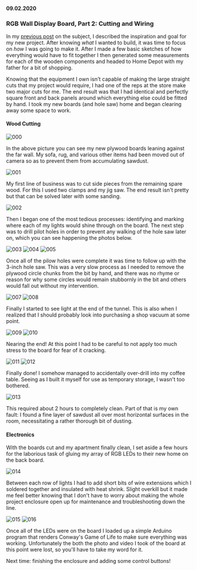 #### 09.02.2020
### RGB Wall Display Board, Part 2: Cutting and Wiring

In my [previous post](2020-02-05-rgb-wall-display-board-part-1.md) on the subject, I described the inspiration and goal for my new project.  After knowing _what_ I wanted to build, it was time to focus on _how_ I was going to make it.  After I made a few basic sketches of how everything would have to fit together I then generated some measurements for each of the wooden components and headed to Home Depot with my father for a bit of shopping.

Knowing that the equipment I own isn't capable of making the large straight cuts that my project would require, I had one of the reps at the store make two major cuts for me.  The end result was that I had identical and perfectly square front and back panels around which everything else could be fitted by hand.  I took my new boards (and hole saw) home and began clearing away some space to work.

#### Wood Cutting

![000](media/rgb_board_mk2/000.jpg)

In the above picture you can see my new plywood boards leaning against the far wall.  My sofa, rug, and various other items had been moved out of camera so as to prevent them from accumulating sawdust.

![001](media/rgb_board_mk2/001.jpg)

My first line of business was to cut side pieces from the remaining spare wood.  For this I used two clamps and my jig saw.  The end result isn't pretty but that can be solved later with some sanding.

![002](media/rgb_board_mk2/002.jpg)

Then I began one of the most tedious processes: identifying and marking where each of my lights would shine through on the board.  The next step was to drill pilot holes in order to prevent any walking of the hole saw later on, which you can see happening the photos below.

![003](media/rgb_board_mk2/003.jpg)
![004](media/rgb_board_mk2/004.jpg)
![005](media/rgb_board_mk2/005.jpg)

Once all of the pilow holes were complete it was time to follow up with the 3-inch hole saw.  This was a very slow process as I needed to remove the plywood circle chunks from the bit by hand, and there was no rhyme or reason for why some circles would remain stubbornly in the bit and others would fall out without my intervention.

![007](media/rgb_board_mk2/007.jpg)
![008](media/rgb_board_mk2/008.jpg)

Finally I started to see light at the end of the tunnel.  This is also when I realized that I should probably look into purchasing a shop vacuum at some point.

![009](media/rgb_board_mk2/009.jpg)
![010](media/rgb_board_mk2/010.jpg)

Nearing the end!  At this point I had to be careful to not apply too much stress to the board for fear of it cracking.

![011](media/rgb_board_mk2/011.jpg)
![012](media/rgb_board_mk2/012.jpg)

Finally done!  I somehow managed to accidentally over-drill into my coffee table.  Seeing as I built it myself for use as temporary storage, I wasn't too bothered.

![013](media/rgb_board_mk2/013.jpg)

This required about 2 hours to completely clean.  Part of that is my own fault: I found a fine layer of sawdust all over most horizontal surfaces in the room, necessitating a rather thorough bit of dusting.

#### Electronics

With the boards cut and my apartment finally clean, I set aside a few hours for the laborious task of gluing my array of RGB LEDs to their new home on the back board.

![014](media/rgb_board_mk2/014.jpg)

Between each row of lights I had to add short bits of wire extensions which I soldered together and insulated with heat shrink.  Slight overkill but it made me feel better knowing that I don't have to worry about making the whole project enclosure open up for maintenance and troubleshooting down the line.

![015](media/rgb_board_mk2/015.jpg)
![016](media/rgb_board_mk2/016.jpg)

Once all of the LEDs were on the board I loaded up a simple Arduino program that renders Conway's Game of Life to make sure everything was working.  Unfortunately the both the photo and video I took of the board at this point were lost, so you'll have to take my word for it.

Next time: finishing the enclosure and adding some control buttons!